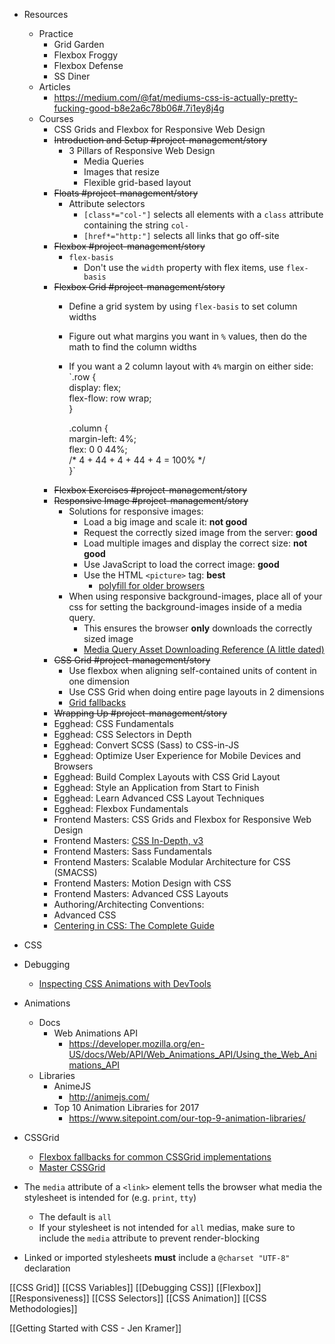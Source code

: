 - Resources
    - Practice
        - Grid Garden
        - Flexbox Froggy
        - Flexbox Defense
        - SS Diner
    - Articles
        - https://medium.com/@fat/mediums-css-is-actually-pretty-fucking-good-b8e2a6c78b06#.7i1ey8j4g
    - Courses
        - CSS Grids and Flexbox for Responsive Web Design
		- ~~Introduction and Setup #project-management/story~~
			- 3 Pillars of Responsive Web Design
				- Media Queries
				- Images that resize
				- Flexible grid-based layout
		- ~~Floats #project-management/story~~
			- Attribute selectors
				- `[class*="col-"]` selects all elements with a `class` attribute containing the string `col-`
				- `[href*="http:"]` selects all links that go off-site
		- ~~Flexbox #project-management/story~~
			- `flex-basis`
				- Don't use the `width` property with flex items, use `flex-basis`
		- ~~Flexbox Grid #project-management/story~~
			- Define a grid system by using `flex-basis` to set column widths
			- Figure out what margins you want in `%` values, then do the math to find the column widths
			- If you want a 2 column layout with `4%` margin on either side:  
				`.row {  
				display: flex;  
				flex-flow: row wrap;  
				}  
				  
				.column {  
				margin-left: 4%;  
				flex: 0 0 44%;  
				/* 4 + 44 + 4 + 44 + 4 = 100% */  
				}`
		- ~~Flexbox Exercises #project-management/story~~
		- ~~Responsive Image #project-management/story~~
			- Solutions for responsive images:
				- Load a big image and scale it: **not good**
				- Request the correctly sized image from the server: **good**
				- Load multiple images and display the correct size: **not good**
				- Use JavaScript to load the correct image: **good**
				- Use the HTML `<picture>` tag: **best**
					- [polyfill for older browsers](http://scottjehl.github.io/picturefill/)
			- When using responsive background-images, place all of your css for setting the background-images inside of a media query.
				- This ensures the browser **only** downloads the correctly sized image
				- [Media Query Asset Downloading Reference (A little dated)](https://timkadlec.com/2012/04/media-query-asset-downloading-results/)
		- ~~CSS Grid #project-management/story~~
			- Use flexbox when aligning self-contained units of content in one dimension
			- Use CSS Grid when doing entire page layouts in 2 dimensions
			- [Grid fallbacks](https://rachelandrew.co.uk/css/cheatsheets/grid-fallbacks)
		- ~~Wrapping Up #project-management/story~~
        - Egghead: CSS Fundamentals
        - Egghead: CSS Selectors in Depth
        - Egghead: Convert SCSS (Sass) to CSS-in-JS
        - Egghead: Optimize User Experience for Mobile Devices and Browsers
        - Egghead: Build Complex Layouts with CSS Grid Layout
        - Egghead: Style an Application from Start to Finish
        - Egghead: Learn Advanced CSS Layout Techniques
        - Egghead: Flexbox Fundamentals
        - Frontend Masters: CSS Grids and Flexbox for Responsive Web Design
        - Frontend Masters: [CSS In-Depth, v3](https://frontendmasters.com/workshops/css-in-depth-v3/)
        - Frontend Masters: Sass Fundamentals
        - Frontend Masters: Scalable Modular Architecture for CSS (SMACSS)
        - Frontend Masters: Motion Design with CSS
        - Frontend Masters: Advanced CSS Layouts
        - Authoring/Architecting Conventions:
        - Advanced CSS
        - [Centering in CSS: The Complete Guide](https://css-tricks.com/centering-css-complete-guide/)
- CSS
- Debugging
    - [Inspecting CSS Animations with DevTools](https://css-tricks.com/inspecting-animations-in-devtools/)
- Animations
    - Docs
        - Web Animations API
            - https://developer.mozilla.org/en-US/docs/Web/API/Web_Animations_API/Using_the_Web_Animations_API
    - Libraries
        - AnimeJS
            - http://animejs.com/
        - Top 10 Animation Libraries for 2017
            - https://www.sitepoint.com/our-top-9-animation-libraries/
- CSSGrid
    - [Flexbox fallbacks for common CSSGrid implementations](http://www.gridtoflex.com/)
    - [Master CSSGrid](http://mastercssgrid.com/)

- The `media` attribute of a `<link>` element tells the browser what media the stylesheet is intended for (e.g. `print`, `tty`)
    - The default is `all`
    - If your stylesheet is not intended for `all` medias, make sure to include the `media` attribute to prevent render-blocking
- Linked or imported stylesheets **must** include a `@charset "UTF-8"` declaration


[[CSS Grid]]
[[CSS Variables]]
[[Debugging CSS]]
[[Flexbox]]
[[Responsiveness]]
[[CSS Selectors]]
[[CSS Animation]]
[[CSS Methodologies]]

[[Getting Started with CSS - Jen Kramer]]